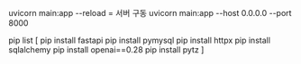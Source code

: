 uvicorn main:app --reload = 서버 구동
uvicorn main:app --host 0.0.0.0 --port 8000 



pip list [
    pip install fastapi
    pip install pymysql
    pip install httpx
    pip install sqlalchemy
    pip install openai==0.28
    pip install pytz
]